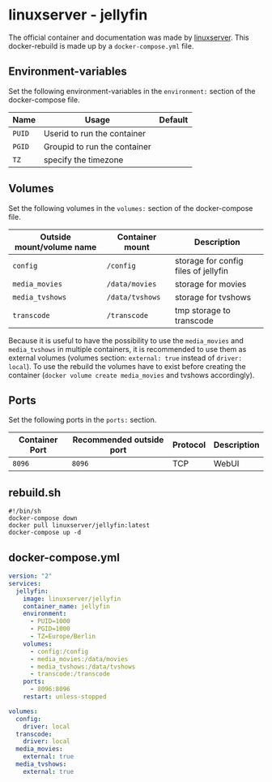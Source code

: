 # linuxserver - jellyfin

The official container and documentation was made by [linuxserver](https://hub.docker.com/linuxserver/jellyfin).
This docker-rebuild is made up by a `docker-compose.yml` file.

## Environment-variables

Set the following environment-variables in the `environment:` section of the
docker-compose file.

| Name   | Usage                        | Default |
| ------ | ---------------------------- | ------- |
| `PUID` | Userid to run the container  |         |
| `PGID` | Groupid to run the container |         |
| `TZ`   | specify the timezone         |         |

## Volumes

Set the following volumes in the `volumes:` section of the docker-compose file.

| Outside mount/volume name | Container mount | Description                          |
| ------------------------- | --------------- | ------------------------------------ |
| `config`                  | `/config`       | storage for config files of jellyfin |
| `media_movies`            | `/data/movies`  | storage for movies                   |
| `media_tvshows`           | `/data/tvshows` | storage for tvshows                  |
| `transcode`               | `/transcode`    | tmp storage to transcode             |

Because it is useful to have the possibility to use the `media_movies` and
`media_tvshows` in multiple containers,
it is recommended to use them as external volumes (volumes section:
`external: true` instead of `driver: local`).
To use the rebuild the volumes have to exist before creating the container
(`docker volume create media_movies` and tvshows accordingly).

## Ports

Set the following ports in the `ports:` section.

| Container Port | Recommended outside port | Protocol | Description |
| -------------- | ------------------------ | -------- | ----------- |
| `8096`         | `8096`                   | TCP      | WebUI       |

## rebuild.sh

```shell
#!/bin/sh
docker-compose down
docker pull linuxserver/jellyfin:latest
docker-compose up -d
```

## docker-compose.yml

```yml
version: "2"
services:
  jellyfin:
    image: linuxserver/jellyfin
    container_name: jellyfin
    environment:
      - PUID=1000
      - PGID=1000
      - TZ=Europe/Berlin
    volumes:
      - config:/config
      - media_movies:/data/movies
      - media_tvshows:/data/tvshows
      - transcode:/transcode
    ports:
      - 8096:8096
    restart: unless-stopped

volumes:
  config:
    driver: local
  transcode:
    driver: local
  media_movies:
    external: true
  media_tvshows:
    external: true
```
